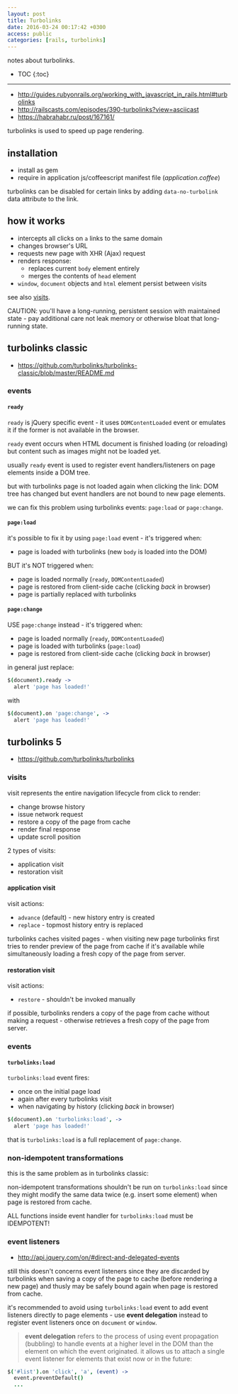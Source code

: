 ```yaml
---
layout: post
title: Turbolinks
date: 2016-03-24 00:17:42 +0300
access: public
categories: [rails, turbolinks]
---
```


notes about turbolinks.

<!-- more -->

* TOC
{:toc}

<hr>

- <http://guides.rubyonrails.org/working_with_javascript_in_rails.html#turbolinks>
- <http://railscasts.com/episodes/390-turbolinks?view=asciicast>
- <https://habrahabr.ru/post/167161/>

turbolinks is used to speed up page rendering.

## installation

- install as gem
- require in application js/coffeescript manifest file (_application.coffee_)

turbolinks can be disabled for certain links by adding `data-no-turbolink`
data attribute to the link.

## how it works

- intercepts all clicks on `a` links to the same domain
- changes browser's URL
- requests new page with XHR (Ajax) request
- renders response:
  - replaces current `body` element entirely
  - merges the contents of `head` element
- `window`, `document` objects and `html` element persist between visits

see also [visits](#visits).

CAUTION: you'll have a long-running, persistent session with maintained state -
pay additional care not leak memory or otherwise bloat that long-running state.

## turbolinks classic

- <https://github.com/turbolinks/turbolinks-classic/blob/master/README.md>

### events

#### `ready`

`ready` is jQuery specific event - it uses `DOMContentLoaded` event or
emulates it if the former is not available in the browser.

`ready` event occurs when HTML document is finished loading (or reloading)
but content such as images might not be loaded yet.

usually `ready` event is used to register event handlers/listeners
on page elements inside a DOM tree.

but with turbolinks page is not loaded again when clicking the link:
DOM tree has changed but event handlers are not bound to new page elements.

we can fix this problem using turbolinks events: `page:load` or `page:change`.

#### `page:load`

it's possible to fix it by using `page:load` event - it's triggered when:

- page is loaded with turbolinks (new `body` is loaded into the DOM)

BUT it's NOT triggered when:

- page is loaded normally (`ready`, `DOMContentLoaded`)
- page is restored from client-side cache (clicking *back* in browser)
- page is partially replaced with turbolinks

#### `page:change`

USE `page:change` instead - it's triggered when:

- page is loaded normally (`ready`, `DOMContentLoaded`)
- page is loaded with turbolinks (`page:load`)
- page is restored from client-side cache (clicking *back* in browser)

in general just replace:

```coffee
$(document).ready ->
  alert 'page has loaded!'
```

with

```coffee
$(document).on 'page:change', ->
  alert 'page has loaded!'
```

## turbolinks 5

- <https://github.com/turbolinks/turbolinks>

### visits

visit represents the entire navigation lifecycle from click to render:

- change browse history
- issue network request
- restore a copy of the page from cache
- render final response
- update scroll position

2 types of visits:

- application visit
- restoration visit

#### application visit

visit actions:

- `advance` (default) - new history entry is created
- `replace` - topmost history entry is replaced

turbolinks caches visited pages - when visiting new page turbolinks first
tries to render preview of the page from cache if it's available while
simultaneously loading a fresh copy of the page from server.

#### restoration visit

visit actions:

- `restore` - shouldn't be invoked manually

if possible, turbolinks renders a copy of the page from cache without
making a request - otherwise retrieves a fresh copy of the page from server.

### events

#### `turbolinks:load`

`turbolinks:load` event fires:

- once on the initial page load
- again after every turbolinks visit
- when navigating by history (clicking *back* in browser)

```coffee
$(document).on 'turbolinks:load', ->
  alert 'page has loaded!'
```

that is `turbolinks:load` is a full replacement of `page:change`.

### non-idempotent transformations

this is the same problem as in turbolinks classic:

non-idempotent transformations shouldn't be run on `turbolinks:load`
since they might modify the same data twice (e.g. insert some element)
when page is restored from cache.

ALL functions inside event handler for `turbolinks:load` must be IDEMPOTENT!

### event listeners

- <http://api.jquery.com/on/#direct-and-delegated-events>

still this doesn't concerns event listeners since they are discarded by
turbolinks when saving a copy of the page to cache (before rendering a new page)
and thusly may be safely bound again when page is restored from cache.

it's recommended to avoid using `turbolinks:load` event to add
event listeners directly to page elements - use **event delegation**
instead to register event listeners once on `document` or `window`.

> **event delegation** refers to the process of using event propagation (bubbling)
> to handle events at a higher level in the DOM than the element on which
> the event originated. it allows us to attach a single event listener for
> elements that exist now or in the future:

```coffee
$('#list').on 'click', 'a', (event) ->
  event.preventDefault()
  ...
```
